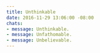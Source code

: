 ```yaml
---
title: Unthinkable
date: 2016-11-29 13:06:00 -08:00
chats:
- message: Unthinkable.
- message: Unfathomable.
- message: Unbelievable.
---
```


